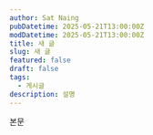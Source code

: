 ```yaml
---
author: Sat Naing
pubDatetime: 2025-05-21T13:00:00Z
modDatetime: 2025-05-21T13:00:00Z
title: 새 글
slug: 새 글
featured: false
draft: false
tags:
  - 게시글
description: 설명
---
```


본문
